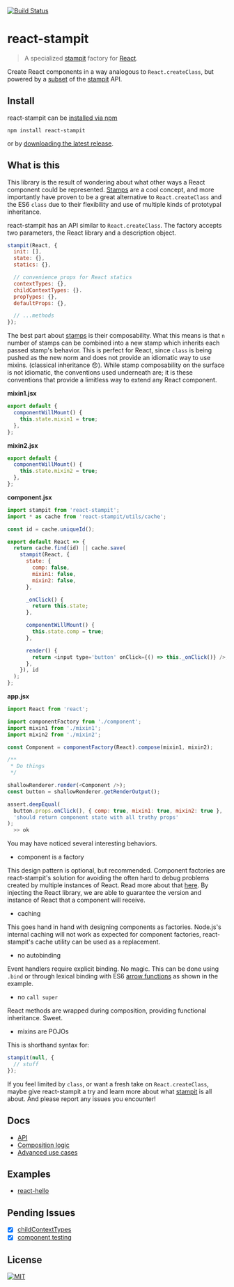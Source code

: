 [![Build Status](https://travis-ci.org/stampit-org/react-stampit.svg)](https://travis-ci.org/stampit-org/react-stampit)

# react-stampit

> A specialized [stampit](https://github.com/stampit-org/stampit) factory for [React](https://github.com/facebook/react).

Create React components in a way analogous to `React.createClass`, but powered by a [subset](docs/api.md#api-differences) of the [stampit](https://github.com/stampit-org/stampit) API.

## Install

react-stampit can be [installed via npm](https://www.npmjs.com/package/react-stampit)

```
npm install react-stampit
```

or by [downloading the latest release](https://github.com/stampit-org/react-stampit/releases).

## What is this

This library is the result of wondering about what other ways a React component could be represented. [Stamps](https://github.com/stampit-org/stampit#what-is-a-stamp) are a cool concept, and more importantly have proven to be a great alternative to `React.createClass` and the ES6 `class` due to their flexibility and use of multiple kinds of prototypal inheritance.

react-stampit has an API similar to `React.createClass`. The factory accepts two parameters, the React library and a description object.

```js
stampit(React, {
  init: [],
  state: {},
  statics: {},

  // convenience props for React statics
  contextTypes: {},
  childContextTypes: {}.
  propTypes: {},
  defaultProps: {},

  // ...methods
});
```

The best part about [stamps](https://github.com/stampit-org/stampit#what-is-a-stamp) is their composability. What this means is that `n` number of stamps can be combined into a new stamp which inherits each passed stamp's behavior. This is perfect for React, since `class` is being pushed as the new norm and does not provide an idiomatic way to use mixins. (classical inheritance :disappointed:). While stamp composability on the surface is not idiomatic, the conventions used underneath are; it is these conventions that provide a limitless way to extend any React component.

__mixin1.jsx__

```js
export default {
  componentWillMount() {
    this.state.mixin1 = true;
  },
};
```

__mixin2.jsx__

```js
export default {
  componentWillMount() {
    this.state.mixin2 = true;
  },
};
```

__component.jsx__

```js
import stampit from 'react-stampit';
import * as cache from 'react-stampit/utils/cache';

const id = cache.uniqueId();

export default React => {
  return cache.find(id) || cache.save(
    stampit(React, {
      state: {
        comp: false,
        mixin1: false,
        mixin2: false,
      },

      _onClick() {
        return this.state;
      },

      componentWillMount() {
        this.state.comp = true;
      },

      render() {
        return <input type='button' onClick={() => this._onClick()} />;
      },
    }), id
  );
};
```

__app.jsx__

```js
import React from 'react';

import componentFactory from './component';
import mixin1 from './mixin1';
import mixin2 from './mixin2';

const Component = componentFactory(React).compose(mixin1, mixin2);

/**
 * Do things
 */
```

```js
shallowRenderer.render(<Component />);
const button = shallowRenderer.getRenderOutput();

assert.deepEqual(
  button.props.onClick(), { comp: true, mixin1: true, mixin2: true },
  'should return component state with all truthy props'
);
  >> ok
```

You may have noticed several interesting behaviors.

* component is a factory

 This design pattern is optional, but recommended. Component factories are react-stampit's solution for avoiding the often hard to debug problems created by multiple instances of React. Read more about that [here](https://medium.com/@dan_abramov/two-weird-tricks-that-fix-react-7cf9bbdef375). By injecting the React library, we are able to guarantee the version and instance of React that a component will receive.

* caching

 This goes hand in hand with designing components as factories. Node.js's internal caching will not work as expected for component factories, react-stampit's cache utility can be used as a replacement.

* no autobinding

 Event handlers require explicit binding. No magic. This can be done using `.bind` or through lexical binding with ES6 [arrow functions](https://developer.mozilla.org/en-US/docs/Web/JavaScript/Reference/Functions/Arrow_functions) as shown in the example.
* no `call super`

 React methods are wrapped during composition, providing functional inheritance. Sweet.
* mixins are POJOs

 This is shorthand syntax for:
 ```js
 stampit(null, {
   // stuff
 });
 ```

If you feel limited by `class`, or want a fresh take on `React.createClass`, maybe give react-stampit a try and learn more about what [stampit](https://github.com/stampit-org/stampit) is all about. And please report any issues you encounter!

## Docs
* [API](docs/api.md)
* [Composition logic](docs/composition.md)
* [Advanced use cases](docs/advanced.md)

## Examples
* [react-hello](https://github.com/stampit-org/react-hello)

## Pending Issues
* [x] [childContextTypes](https://github.com/facebook/react/pull/3940)
* [x] [component testing](https://github.com/facebook/react/pull/3941)

## License
[![MIT](https://img.shields.io/badge/license-MIT-blue.svg)](http://troutowicz.mit-license.org)
